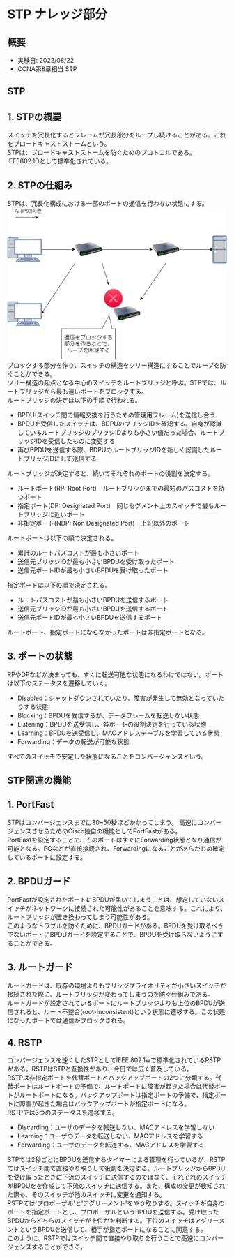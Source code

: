 # STP ナレッジ部分
## 概要
- 実験日: 2022/08/22
- CCNA第8章相当 STP

## STP
## 1. STPの概要
スイッチを冗長化するとフレームが冗長部分をループし続けることがある。これをブロードキャストストームという。  
STPは、ブロードキャストストームを防ぐためのプロトコルである。IEEE802.1Dとして標準化されている。

## 2. STPの仕組み
STPは、冗長化構成における一部のポートの通信を行わない状態にする。
![](images/20220822STP-knowledge/STPBlock.png)  
ブロックする部分を作り、スイッチの構造をツリー構造にすることでループを防ぐことができる。  
ツリー構造の起点となる中心のスイッチをルートブリッジと呼ぶ。STPでは、ルートブリッジから最も遠いポートをブロックする。  
ルートブリッジの決定は以下の手順で行われる。
- BPDU(スイッチ間で情報交換を行うための管理用フレーム)を送信し合う
- BPDUを受信したスイッチは、BDPUのブリッジIDを確認する。自身が認識しているルートブリッジのブリッジIDよりも小さい値だった場合、ルートブリッジIDを受信したものに変更する
- 再びBPDUを送信する際、BDPUのルートブリッジIDを新しく認識したルートブリッジIDにして送信する  

ルートブリッジが決定すると、続いてそれぞれのポートの役割を決定する。
- ルートポート(RP: Root Port)　ルートブリッジまでの最短のパスコストを持つポート
- 指定ポート(DP: Designated Port)　同じセグメント上のスイッチで最もルートブリッジに近いポート
- 非指定ポート(NDP: Non Designated Port)　上記以外のポート

ルートポートは以下の順で決定される。
- 累計のルートパスコストが最も小さいポート
- 送信元ブリッジIDが最も小さいBPDUを受け取ったポート
- 送信元ポートIDが最も小さいBPDUを受け取ったポート

指定ポートは以下の順で決定される。
- ルートパスコストが最も小さいBPDUを送信するポート
- 送信元ブリッジIDが最も小さいBPDUを送信するポート
- 送信元ポートIDが最も小さいBPDUを送信するポート

ルートポート、指定ポートにならなかったポートは非指定ポートとなる。

## 3. ポートの状態
RPやDPなどが決まっても、すぐに転送可能な状態になるわけではない。ポートは以下のステータスを遷移していく。
- Disabled：シャットダウンされていたり、障害が発生して無効となっていたりする状態
- Blocking：BPDUを受信するが、データフレームを転送しない状態
- Listening：BPDUを送受信し、各ポートの役割決定を行っている状態
- Learning：BPDUを送受信し、MACアドレステーブルを学習している状態
- Forwarding：データの転送が可能な状態

すべてのスイッチで安定した状態になることをコンバージェンスという。

## STP関連の機能
## 1. PortFast
STPはコンバージェンスまでに30~50秒ほどかかってしまう。  高速にコンバージェンスさせるためのCisco独自の機能としてPortFastがある。  
PortFastを設定することで、そのポートはすぐにForwarding状態となり通信が可能となる。PCなどが直接接続され、Forwardingになることがあらかじめ確定しているポートに設定する。

## 2. BPDUガード
PortFastが設定されたポートにBPDUが届いてしまうことは、想定していないスイッチがネットワークに接続された可能性があることを意味する。これにより、ルートブリッジが置き換わってしまう可能性がある。  
このようなトラブルを防ぐために、BPDUガードがある。BPDUを受け取るべきでないポートにBPDUガードを設定することで、BPDUを受け取らないようにすることができる。

## 3. ルートガード
ルートガードは、既存の環境よりもブリッジプライオリティが小さいスイッチが接続された際に、ルートブリッジが変わってしまうのを防ぐ仕組みである。  
ルートガードが設定されているポートにルートブリッジよりも上位のBPDUが送信されると、ルート不整合(root-Inconsistent)という状態に遷移する。この状態になったポートでは通信がブロックされる。

## 4. RSTP
コンバージェンスを速くしたSTPとしてIEEE 802.1wで標準化されているRSTPがある。RSTPはSTPと互換性があり、今日では広く普及している。  
RSTPは非指定ポートを代替ポートとバックアップポートの2つに分類する。代替ポートはルートポートの予備で、ルートポートに障害が起きた場合は代替ポートがルートポートになる。バックアップポートは指定ポートの予備で、指定ポートに障害が起きた場合はバックアップポートが指定ポートになる。  
RSTPでは3つのステータスを遷移する。
- Discarding：ユーザのデータを転送しない、MACアドレスを学習しない
- Learning：ユーザのデータを転送しない、MACアドレスを学習する
- Forwarding：ユーザのデータを転送する、MACアドレスを学習する

STPでは2秒ごとにBPDUを送信するタイマーによる管理を行っているが、RSTPではスイッチ間で直接やり取りして役割を決定する。ルートブリッジからBPDUを受け取ったときに下流のスイッチに送信するのではなく、それぞれのスイッチがBPDUをを作成して下流のスイッチに送信する。また、構成の変更が検知された際も、そのスイッチが他のスイッチに変更を通知する。  
RSTPでは'プロポーザル'と'アグリーメント'をやり取りする。スイッチが自身のポートを指定ポートとし、プロポーザルというBPDUを送信する。受け取ったBPDUからどちらのスイッチが上位かを判断する。下位のスイッチはアグリーメントというBPDUを送信して、相手が指定ポートになることに同意する。  
このように、RSTPではスイッチ間で直接やり取りを行うことで高速にコンバージェンスすることができる。
